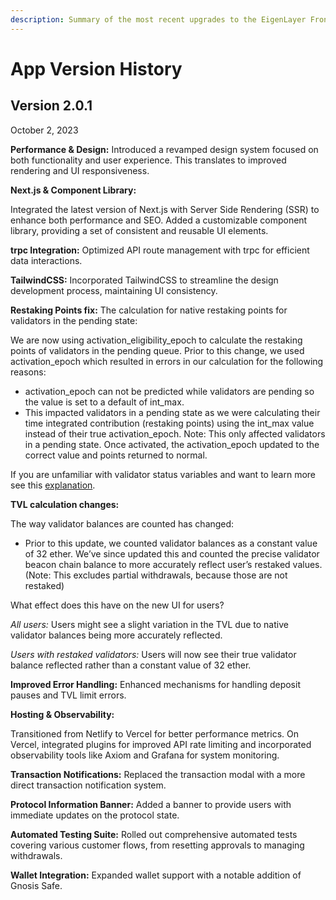 ```yaml
---
description: Summary of the most recent upgrades to the EigenLayer Frontend app.
---
```


# App Version History

## Version 2.0.1

October 2, 2023

**Performance & Design:** Introduced a revamped design system focused on both functionality and user experience. This translates to improved rendering and UI responsiveness.

**Next.js & Component Library:**

Integrated the latest version of Next.js with Server Side Rendering (SSR) to enhance both performance and SEO.
Added a customizable component library, providing a set of consistent and reusable UI elements.

**trpc Integration:** Optimized API route management with trpc for efficient data interactions.

**TailwindCSS:** Incorporated TailwindCSS to streamline the design development process, maintaining UI consistency.

**Restaking Points fix:**
The calculation for native restaking points for validators in the pending state:

We are now using activation_eligibility_epoch to calculate the restaking points of validators in the pending queue. Prior to this change, we used activation_epoch which resulted in errors in our calculation for the following reasons:

- activation_epoch can not be predicted while validators are pending so the value is set to a default of int_max.
- This impacted validators in a pending state as we were calculating their time integrated contribution (restaking points) using the int_max value instead of their true activation_epoch. Note: This only affected validators in a pending state. Once activated, the activation_epoch updated to the correct value and points returned to normal.

If you are unfamiliar with validator status variables and want to learn more see this [explanation](https://hackmd.io/@protolambda/validator_status).

**TVL calculation changes:**

The way validator balances are counted has changed:

- Prior to this update, we counted validator balances as a constant value of 32 ether. We’ve since updated this and counted the precise validator beacon chain balance to more accurately reflect user’s restaked values. (Note: This excludes partial withdrawals, because those are not restaked)

What effect does this have on the new UI for users?

_All users:_ Users might see a slight variation in the TVL due to native validator balances being more accurately reflected.

_Users with restaked validators:_ Users will now see their true validator balance reflected rather than a constant value of 32 ether.

**Improved Error Handling:** Enhanced mechanisms for handling deposit pauses and TVL limit errors.

**Hosting & Observability:**

Transitioned from Netlify to Vercel for better performance metrics.
On Vercel, integrated plugins for improved API rate limiting and incorporated observability tools like Axiom and Grafana for system monitoring.

**Transaction Notifications:** Replaced the transaction modal with a more direct transaction notification system.

**Protocol Information Banner:** Added a banner to provide users with immediate updates on the protocol state.

**Automated Testing Suite:** Rolled out comprehensive automated tests covering various customer flows, from resetting approvals to managing withdrawals.

**Wallet Integration:** Expanded wallet support with a notable addition of Gnosis Safe.
